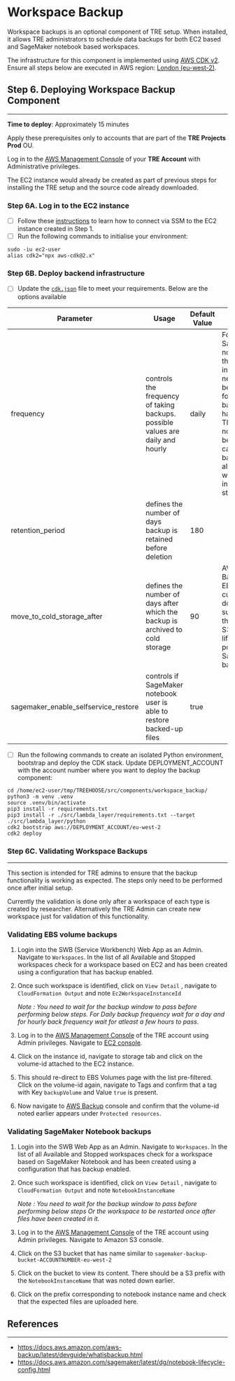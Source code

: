 # Workspace Backup

Workspace backups is an optional component of TRE setup.
When installed, it allows TRE administrators to schedule data
backups for both EC2 based and SageMaker notebook based workspaces.

The infrastructure for this component is implemented using [AWS CDK v2](https://docs.aws.amazon.com/cdk/v2/guide/home.html).
Ensure all steps below are executed in AWS region: [London (eu-west-2)](https://eu-west-2.console.aws.amazon.com/).

## Step 6. Deploying Workspace Backup Component

---

**Time to deploy**: Approximately 15 minutes

Apply these prerequisites only to accounts that are part of the **TRE Projects Prod** OU.

Log in to the [AWS Management Console](https://console.aws.amazon.com/)
of your **TRE Account** with Administrative privileges.

The EC2 instance would already be created as part of previous
steps for installing the TRE setup and the source code already downloaded.

### Step 6A. Log in to the EC2 instance

- [ ] Follow these [instructions](https://docs.aws.amazon.com/AWSEC2/latest/UserGuide/session-manager.html)
  to learn how to connect via SSM to the EC2 instance created in Step 1.
- [ ] Run the following commands to initialise your environment:

```console
sudo -iu ec2-user
alias cdk2="npx aws-cdk@2.x"
```

### Step 6B. Deploy backend infrastructure

- [ ] Update the [`cdk.json`](../../src/components/workspace_backup/cdk.json) file to meet your requirements.
      Below are the options available

|Parameter|Usage|Default Value|Notes|
|---------|-----|-------------|-----|
|frequency|controls the frequency of taking backups. possible values are daily and hourly|daily|For SageMaker notebooks, the instance needs to be running for the backup to happen. This might not always be the case so a backup is also taken when instance is started|
|retention_period|defines the number of days backup is retained before deletion|180||
|move_to_cold_storage_after|defines the number of days after which the backup is archived to cold storage|90|AWS Backup for EBS currently does not support this. Uses S3 lifecycle policy for SageMaker backups|
|sagemaker_enable_selfservice_restore|controls if SageMaker notebook user is able to restore backed-up files|true||

- [ ] Run the following commands to create an isolated Python environment, bootstrap and deploy the CDK stack.
      Update DEPLOYMENT_ACCOUNT with the account number where you want to deploy the backup component:

```console
cd /home/ec2-user/tmp/TREEHOOSE/src/components/workspace_backup/
python3 -m venv .venv
source .venv/bin/activate
pip3 install -r requirements.txt
pip3 install -r ./src/lambda_layer/requirements.txt --target ./src/lambda_layer/python
cdk2 bootstrap aws://DEPLOYMENT_ACCOUNT/eu-west-2
cdk2 deploy
```

### Step 6C. Validating Workspace Backups

---

This section is intended for TRE admins to ensure
that the backup functionality is working as expected.
The steps only need to be performed once after initial setup.

Currently the validation is done only after a workspace of
each type is created by researcher. Alternatively the TRE
Admin can create new workspace just for validation of
this functionality.

### Validating EBS volume backups

1. Login into the SWB (Service Workbench) Web App as an Admin.
   Navigate to `Workspaces`. In  the list of
   all Available and Stopped workspaces check for a workspace
   based on EC2 and has been created using a configuration
   that has backup enabled.

1. Once such workspace is identified, click on `View Detail`
   , navigate to `CloudFormation Output` and note `Ec2WorkspaceInstanceId`

   *Note : You need to wait for the backup window to pass before
   performing below steps. For Daily backup frequency wait for a day
   and for hourly back frequency wait for atleast a few hours to pass.*

1. Log in to the [AWS Management Console](https://console.aws.amazon.com/)
   of the TRE account using Admin privileges.
   Navigate to [EC2 console](https://eu-west-2.console.aws.amazon.com/ec2/v2/home?region=eu-west-2#Instances:).

1. Click on the instance id, navigate to storage tab and click on
   the volume-id attached to the EC2 instance.

1. This should re-direct to EBS Volumes page with the list pre-filtered.
   Click on the volume-id again, navigate to Tags and confirm that a tag
   with Key `backupVolume` and Value `true` is present.

1. Now navigate to [AWS Backup](https://eu-west-2.console.aws.amazon.com/backup/home?region=eu-west-2#/resources) console
   and confirm that the volume-id noted earlier appears under `Protected resources`.

### Validating SageMaker Notebook backups

1. Login into the SWB Web App as an Admin.
   Navigate to `Workspaces`. In  the list of
   all Available and Stopped workspaces check for a workspace
   based on SageMaker Notebook and has been created using a configuration
   that has backup enabled.

1. Once such workspace is identified, click on `View Detail`
   , navigate to `CloudFormation Output` and note `NotebookInstanceName`

   *Note : You need to wait for the backup window to pass before
   performing below steps Or the workspace to be restarted once
   after files have been created in it.*

1. Log in to the [AWS Management Console](https://console.aws.amazon.com/)
   of the TRE account using Admin privileges. Navigate to Amazon S3 console.

1. Click on the S3 bucket that has name similar to
   `sagemaker-backup-bucket-ACCOUNTNUMBER-eu-west-2`

1. Click on the bucket to view its content.
   There should be a S3 prefix with the `NotebookInstanceName`
   that was noted down earlier.

1. Click on the prefix corresponding to notebook instance
   name and check that the expected files are uploaded here.

## References

---

- <https://docs.aws.amazon.com/aws-backup/latest/devguide/whatisbackup.html>
- <https://docs.aws.amazon.com/sagemaker/latest/dg/notebook-lifecycle-config.html>
